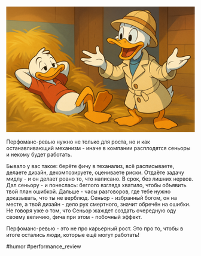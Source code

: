 ![alt text](Перфоманс-ревью-против.png)

Перфоманс-ревью нужно не только для роста, но и как останавливающий механизм - иначе в компании расплодятся сеньоры и некому будет работать.

Бывало у вас такое: берёте фичу в теханализ, всё расписываете, делаете дизайн, декомпозируете, оцениваете риски. Отдаёте задачу мидлу - и он делает ровно то, что написано. В срок, без лишних нервов. Дал сеньору - и понеслась: беглого взгляда хватило, чтобы объявить твой план ошибкой. Дальше - часы разговоров, где тебе нужно доказывать, что ты не верблюд. Сеньор - избранный богом, он на месте, а твой дизайн - дело рук смертного, значит обречён на ошибки. Не говоря уже о том, что Сеньор жаждет создать очередную оду своему величию, фича при этом - побочный эффект.

Перфоманс-ревью - это не про карьерный рост. Это про то, чтобы в итоге остались люди, которые ещё могут работать!

#humor #performance_review